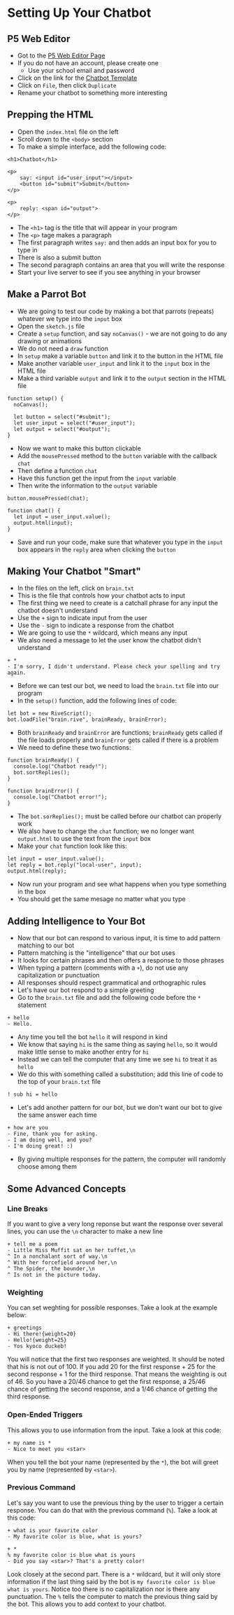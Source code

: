 # Setting Up Your Chatbot

## P5 Web Editor
* Got to the [P5 Web Editor Page](https://alpha.editor.p5js.org/)
* If you do not have an account, please create one
	* Use your school email and password
* Click on the link for the [Chatbot Template](http://alpha.editor.p5js.org/patrick/sketches/Hk7f-DnOM)
* Click on `File`, then click `Duplicate`
* Rename your chatbot to something more interesting
 
## Prepping the HTML
* Open the `index.html` file on the left
* Scroll down to the `<body>` section
* To make a simple interface, add the following code:

~~~
<h1>Chatbot</h1>

<p>
	say: <input id="user_input"></input>
	<button id="submit">Submit</button>
</p>

<p>
	reply: <span id="output">
</p>
~~~

* The `<h1>` tag is the title that will appear in your program
* The `<p>` tage makes a paragraph
* The first paragraph writes `say:` and then adds an input box for you to type in
* There is also a submit button
* The second paragraph contains an area that you will write the response
* Start your live server to see if you see anything in your browser

## Make a Parrot Bot
* We are going to test our code by making a bot that parrots (repeats) whatever we type into the `input` box
* Open the `sketch.js` file
* Create a `setup` function, and say `noCanvas()` - we are not going to do any drawing or animations
* We do not need a `draw` function
* In `setup` make a variable `button` and link it to the button in the HTML file
* Make another variable `user_input` and link it to the `input` box in the HTML file
* Make a third variable `output` and link it to the `output` section in the HTML file

~~~
function setup() {
  noCanvas();

  let button = select("#submit");
  let user_input = select("#user_input");
  let output = select("#output");
}
~~~

* Now we want to make this button clickable
* Add the `mousePressed` method to the `button` variable with the callback `chat`
* Then define a function `chat`
* Have this function get the input from the `input` variable
* Then write the information to the `output` variable

~~~
button.mousePressed(chat);

function chat() {
  let input = user_input.value();
  output.html(input);
}
~~~

* Save and run your code, make sure that whatever you type in the `input` box appears in the `reply` area when clicking the `button`

## Making Your Chatbot "Smart"
* In the files on the left, click on `brain.txt`
* This is the file that controls how your chatbot acts to input
* The first thing we need to create is a catchall phrase for any input the chatbot doesn't understand
* Use the `+` sign to indicate input from the user
* Use the `-` sign to indicate a response from the chatbot
* We are going to use the `*` wildcard, which means any input
* We also need a message to let the user know the chatbot didn't understand

~~~
+ *
- I'm sorry, I didn't understand. Please check your spelling and try again.
~~~

* Before we can test our bot, we need to load the `brain.txt` file into our program
* In the `setup()` function, add the following lines of code:

~~~
let bot = new RiveScript();
bot.loadFile("brain.rive", brainReady, brainError);
~~~

* Both `brainReady` and `brainError` are functions; `brainReady` gets called if the file loads properly and `brainError` gets called if there is a problem
* We need to define these two functions:

~~~
function brainReady() {
  console.log("Chatbot ready!");
  bot.sortReplies();
}

function brainError() {
  console.log("Chatbot error!");
}
~~~

* The `bot.sorReplies();` must be called before our chatbot can properly work
* We also have to change the `chat` function; we no longer want `output.html` to use the text from the `input` box
* Make your `chat` function look like this:

~~~
let input = user_input.value();
let reply = bot.reply("local-user", input);
output.html(reply);
~~~

* Now run your program and see what happens when you type something in the box
* You should get the same mesage no matter what you type

## Adding Intelligence to Your Bot
* Now that our bot can respond to various input, it is time to add pattern matching to our bot
* Pattern matching is the "intelligence" that our bot uses
* It looks for certain phrases and then offers a response to those phrases
* When typing a pattern (comments with a `+`), do not use any capitalization or punctuation
* All responses should respect grammatical and orthographic rules
* Let's have our bot respond to a simple greeting
* Go to the `brain.txt` file and add the following code before the `*` statement

~~~
+ hello
- Hello.
~~~

* Any time you tell the bot `hello` it will respond in kind
* We know that saying `hi` is the same thing as saying `hello`, so it would make little sense to make another entry for `hi`
* Instead we can tell the computer that any time we see `hi` to treat it as `hello`
* We do this with something called a substitution; add this line of code to the top of your `brain.txt` file

~~~
! sub hi = hello
~~~

* Let's add another pattern for our bot, but we don't want our bot to give the same answer each time

~~~
+ how are you
- Fine, thank you for asking.
- I am doing well, and you?
- I'm doing great! :)
~~~

* By giving multiple responses for the pattern, the computer will randomly choose among them

## Some Advanced Concepts
### Line Breaks
If you want to give a very long reponse but want the response over several lines, you can use the `\n` character to make a new line

~~~
+ tell me a poem
- Little Miss Muffit sat on her tuffet,\n
^ In a nonchalant sort of way.\n
^ With her forcefield around her,\n
^ The Spider, the bounder,\n
^ Is not in the picture today.
~~~

### Weighting
You can set weghting for possible responses. Take a look at the example below:

~~~
+ greetings
- Hi there!{weight=20}
- Hello!{weight=25}
- Yos kyoco duckeb!
~~~

You will notice that the first two responses are weighted. It should be noted that his is not out of 100. If you add 20 for the first response + 25 for the second response + 1 for the third response. That means the weighting is out of 46. So you have a 20/46 chance to get the first response, a 25/46 chance of getting the second response, and a 1/46 chance of getting the third response.

### Open-Ended Triggers
This allows you to use information from the input. Take a look at this code:

~~~
+ my name is *
- Nice to meet you <star>
~~~

When you tell the bot your name (represented by the `*`), the bot will greet you by name (represented by `<star>`).

### Previous Command
Let's say you want to use the previous thing by the user to trigger a certain response. You can do that with the previous command (`%`). Take a look at this code:

~~~
+ what is your favorite color
- My favorite color is blue, what is yours?

+ *
% my favorite color is blue what is yours
- Did you say <star>? That's a pretty color!
~~~

Look closely at the second part. There is a `*` wildcard, but it will only store information if the last thing said by the bot is `my favorite color is blue what is yours`. Notice too there is no capitalization nor is there any punctuation. The `%` tells the computer to match the previous thing said by the bot. This allows you to add context to your chatbot.